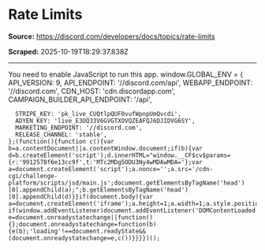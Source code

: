 # Rate Limits

**Source:** https://discord.com/developers/docs/topics/rate-limits

**Scraped:** 2025-10-19T18:29:37.838Z

---

You need to enable JavaScript to run this app.
  window.GLOBAL_ENV = {
      API_VERSION: 9,
      API_ENDPOINT: '//discord.com/api',
      WEBAPP_ENDPOINT: '//discord.com',
      CDN_HOST: 'cdn.discordapp.com',
      CAMPAIGN_BUILDER_API_ENDPOINT: '/api',

      STRIPE_KEY: 'pk_live_CUQtlpQUF0vufWpnpUmQvcdi',
      ADYEN_KEY: 'live_E3OQ33V6GVGTXOVQZEAFQJ6DJIDVG6SY',
      MARKETING_ENDPOINT: '//discord.com',
      RELEASE_CHANNEL: 'stable',
    };(function(){function c(){var b=a.contentDocument||a.contentWindow.document;if(b){var d=b.createElement('script');d.innerHTML="window.__CF$cv$params={r:'9912578f6e13cc9f',t:'MTc2MDg5ODU3Ny4wMDAwMDA='};var a=document.createElement('script');a.nonce='';a.src='/cdn-cgi/challenge-platform/scripts/jsd/main.js';document.getElementsByTagName('head')[0].appendChild(a);";b.getElementsByTagName('head')[0].appendChild(d)}}if(document.body){var a=document.createElement('iframe');a.height=1;a.width=1;a.style.position='absolute';a.style.top=0;a.style.left=0;a.style.border='none';a.style.visibility='hidden';document.body.appendChild(a);if('loading'!==document.readyState)c();else if(window.addEventListener)document.addEventListener('DOMContentLoaded',c);else{var e=document.onreadystatechange||function(){};document.onreadystatechange=function(b){e(b);'loading'!==document.readyState&&(document.onreadystatechange=e,c())}}}})();